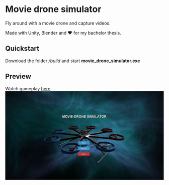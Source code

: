 # Movie drone simulator

Fly around with a movie drone and capture videos. 

Made with Unity, Blender and :heart: for my bachelor thesis.

## Quickstart
Download the folder */build* and start **movie_drone_simulator.exe**

## Preview
Watch gameplay [here](https://vimeo.com/417632772).
![screenshot](Screenshots/screenshot_home.png)

